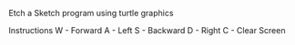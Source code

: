 Etch a Sketch program using turtle graphics

Instructions
W - Forward
A - Left
S - Backward
D - Right
C - Clear Screen
